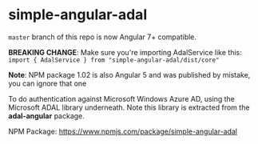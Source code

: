 # simple-angular-adal

`master` branch of this repo is now Angular 7+ compatible.

**BREAKING CHANGE**: Make sure you're importing AdalService like this: `import { AdalService } from "simple-angular-adal/dist/core"`

**Note**: NPM package 1.02 is also Angular 5 and was published by mistake, you can ignore that one


To do authentication against Microsoft Windows Azure AD, using the Microsoft ADAL library underneath. Note this library is extracted from the <b>adal-angular</b> package.

NPM Package: https://www.npmjs.com/package/simple-angular-adal